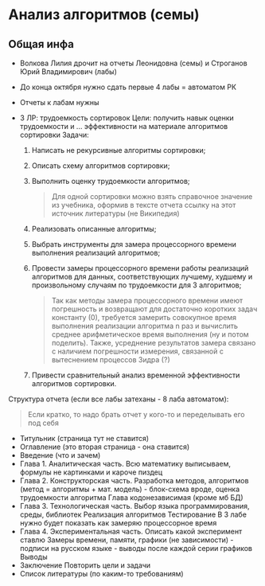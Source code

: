 # Анализ алгоритмов (семы)

## Общая инфа

- Волкова Лилия дрочит на отчеты Леонидовна (семы) и Строганов Юрий Владимирович (лабы)

- До конца октября нужно сдать первые 4 лабы =  автоматом РК

- Отчеты к лабам нужны

- 3 ЛР: трудоемкость сортировок
  Цели: получить навык оценки трудоемкости и ... эффективности на материале алгоритмов сортировки
  Задачи:

  1. Написать не рекурсивные алгоритмы сортировки;

  2. Описать схему алгоритмов сортировки;

  3. Выполнить оценку трудоемкости алгоритмов;

     > Для одной сортировки можно взять справочное значение из учебника, оформив в тексте отчета ссылку на этот источник литературы (не Википедия)

  4. Реализовать описанные алгоритмы;

  5. Выбрать инструменты для замера процессорного времени выполнения реализаций алгоритмов;

  6. Провести замеры процессорного времени работы реализаций алгоритмов для данных, соответствующих лучшему, худшему и произвольному случаям по трудоемкости для 3 алгоритмов;

     > Так как методы замера процессорного времени имеют погрешность и возвращают для достаточно коротких задач константу (0), требуется замерить совокупное время выполнения реализации алгоритма n раз и вычислить среднее арифметическое время выполнения (ну и потом поделить). Также, усреднение результатов замера связано с наличием погрешности измерения, связанной с вытеснением процессов Зидра (?)

  7. Привести сравнительный анализ временной эффективности алгоритмов сортировки.

Структура отчета (если все лабы затеханы - 8 лаба автоматом):

> Если кратко, то надо брать отчет у кого-то и переделывать его под себя

- Титульник (страница тут не ставится)
- Оглавление (это вторая страница - она ставится) 
- Введение (что и зачем)
- Глава 1. Аналитическая часть.
  Всю математику выписываем, формулы не картинками и кароче пиздец
- Глава 2. Конструкторская часть.
  Разработка методов, алгоритмов (метод = алгоритмы + мат. модель) - блок-схема вроде, оценка трудоемкости алгоритма
  Глава кодонезависимая (кроме мб БД)
- Глава 3. Технологическая часть.
  Выбор языка программирования, среды, библиотек 
  Реализация алгоритмов 
  Тестирование 
  В 3 лабе нужно будет показать как замеряю процессорное время
- Глава 4. Экспериментальная часть.
  Описать какой эксперимент ставлю
  Замеры времени, памяти, графики (не зависимости) - подписи на русском языке - выводы после каждой серии графиков
  Выводы
- Заключение
  Повторить цели и задачи 
- Список литературы (по каким-то требованиям)

 